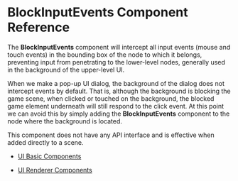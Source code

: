 # BlockInputEvents Component Reference

The __BlockInputEvents__ component will intercept all input events (mouse and touch events) in the bounding box of the node to which it belongs, preventing input from penetrating to the lower-level nodes, generally used in the background of the upper-level UI.

When we make a pop-up UI dialog, the background of the dialog does not intercept events by default. That is, although the background is blocking the game scene, when clicked or touched on the background, the blocked game element underneath will still respond to the click event. At this point we can avoid this by simply adding the __BlockInputEvents__ component to the node where the background is located.

This component does not have any API interface and is effective when added directly to a scene.

- [UI Basic Components](base-component.md)

- [UI Renderer Components](render-component.md)
